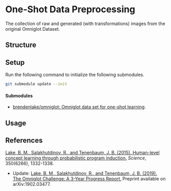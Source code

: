 # One-Shot Data Preprocessing

The collection of raw and generated (with transformations) images from the original Omniglot Dataset.

## Structure

## Setup

Run the following command to initialize the following submodules.

```sh
git submodule update --init
```

#### Submodules

- [brendenlake/omniglot: Omniglot data set for one-shot learning](https://github.com/brendenlake/omniglot).

## Usage

## References

[Lake, B. M., Salakhutdinov, R., and Tenenbaum, J. B. (2015). Human-level concept learning through probabilistic program induction.](http://www.sciencemag.org/content/350/6266/1332.short) _Science_, 350(6266), 1332-1338.

- Update: [Lake, B. M., Salakhutdinov, R., and Tenenbaum, J. B. (2019). The Omniglot Challenge: A 3-Year Progress Report.](https://arxiv.org/abs/1902.03477) Preprint available on arXiv:1902.03477.
